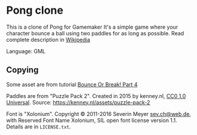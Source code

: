 # Pong clone

This is a clone of Pong for Gamemaker
It's a simple game where your character bounce a ball using two paddles for as long as possible.
Read complete description in [Wikipedia](https://en.wikipedia.org/wiki/Pong)

Language: GML

## Copying

Some asset are from tutorial [Bounce Or Break! Part 4](https://www.youtube.com/watch?v=Ex1Bqzg4K1Q&list=PLhIbBGhnxj5KUofI7o0lNHVoJM15wJcST&index=5)

Paddles are from "Puzzle Pack 2". Created in 2015 by kenney.nl, [CC0 1.0 Universal](http://creativecommons.org/publicdomain/zero/1.0/). Source: https://kenney.nl/assets/puzzle-pack-2

Font is "Xolonium". Copyright &copy; 2011-2016 Severin Meyer <sev.ch@web.de>, with Reserved Font Name Xolonium, SIL open font license version 1.1. Details are in `LICENSE.txt`.
